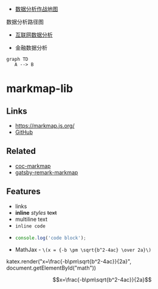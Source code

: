 - [数据分析作战地图](https://zhangfengfirst.github.io/03data_analytic/数据分析脑图.html)

数据分析路径图

- [互联网数据分析](03data_analytic/Internet/readme.md)

- 金融数据分析

```mermaid
graph TD
   A --> B
```

# markmap-lib

## Links

- <https://markmap.js.org/>
- [GitHub](https://github.com/gera2ld/markmap-lib)

## Related

- [coc-markmap](https://github.com/gera2ld/coc-markmap)
- [gatsby-remark-markmap](https://github.com/gera2ld/gatsby-remark-markmap)

## Features

- links
- **inline** *styles* ~~text~~
- multiline
  text
- `inline code`
-
    ```js
    console.log('code block');
    ```
- MathJax - `\(x = {-b \pm \sqrt{b^2-4ac} \over 2a}\)`


<link rel="stylesheet" href="https://cdn.jsdelivr.net/npm/katex@0.10.1/dist/katex.min.css">
<script defer src="https://cdn.jsdelivr.net/npm/katex@0.10.1/dist/katex.min.js"></script>

katex.render("x=\\frac{-b\\pm\\sqrt{b^2-4ac}}{2a}", document.getElementById("math"))

```math
x=\frac{-b\pm\sqrt{b^2-4ac}}{2a}
```